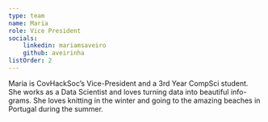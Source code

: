 ```yaml
---
type: team
name: Maria
role: Vice President
socials:
    linkedin: mariamsaveiro
    github: aveirinha
listOrder: 2
---
```


Maria is CovHackSoc’s Vice-President and a 3rd Year CompSci student. She works
as a Data Scientist and loves turning data into beautiful info-grams. She loves
knitting in the winter and going to the amazing beaches in Portugal during the
summer. 
